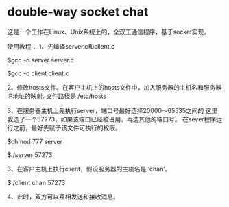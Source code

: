 # double-way socket chat
 这是一个工作在Linux、Unix系统上的，全双工通信程序，基于socket实现。

使用教程：
1、先编译server.c和client.c

$gcc -o server server.c

$gcc -o client client.c

2、修改hosts文件。在客户主机上的hosts文件中，加入服务器的主机名和服务器IP地址的映射.
文件路径是  /etc/hosts

3、在服务器主机上先执行server，端口号最好选择20000～65535之间的
这里我选了一个57273，如果该端口已经被占用，再选其他的端口号。
在sever程序运行之前，最好先赋予该文件可执行的权限。

$chmod 777 server

$./server 57273

3、在客户主机上执行client，假设服务器的主机名是 ‘chan’。

$./client chan 57273

4、此时，双方可以互相发送和接收消息。

